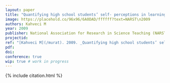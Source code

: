 ```yaml
---
layout: paper
title: "Quantifying high school students’ self- perceptions in learning chemistry"
image: https://placehold.co/96x96/6A0DAD/ffffff?text=NARST\n2009
authors: Kahveci M
year: 2009
publisher: National Association for Research in Science Teaching (NARST)
projectid:
ref: "[Kahveci M](/murat). 2009. _Quantifying high school students’ self- perceptions in learning chemistry_. Paper presented at the National Association for Research in Science Teaching (NARST). Garden Grove, CA, USA. April 17 - 21, 2009."
pdf:
doi:
conference: true
wip: true # work in progress 
---
```


{% include citation.html %}